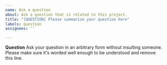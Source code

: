 ```yaml
---
name: Ask a question
about: Ask a question that is related to this project.
title: "[QUESTION] Please summarize your question here"
labels: question
assignees: ''

---
```


<!-- ################################################################
        IGNORING THE TEMPLATE BELOW WILL RESULT IN ISSUE CLOSURE AS INCOMPLETE
        ################################################################ -->

**Question**
Ask your question in an arbitrary form without insulting someone. Please make sure it's worded well enough to be understood and remove this line.
